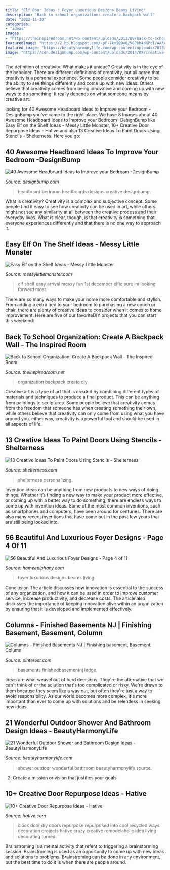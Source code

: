 ```yaml
---
title: "Elf Door Ideas : Foyer Luxurious Designs Beams Living"
description: "Back to school organization: create a backpack wall"
date: "2022-11-30"
categories:
- "ideas"
images:
- "https://theinspiredroom.net/wp-content/uploads/2013/09/back-to-school-organization.jpg"
featuredImage: "https://2.bp.blogspot.com/-pP-7kxIQOy0/VGPbh4bGPcI/AAAAAAAABFk/JH7WeOQL_Rk/s1600/1500975_10151925407443089_1180067593_o.jpg"
featured_image: "https://beautyharmonylife.com/wp-content/uploads/2013/10/4f4b317fb94ab.jpg"
image: "https://cdn.designbump.com/wp-content/uploads/2014/08/creative-headboards-12.jpg"
---
```



The definition of creativity: What makes it unique?
Creativity is in the eye of the beholder. There are different definitions of creativity, but all agree that creativity is a personal experience. Some people consider creativity to be the ability to see things differently and come up with new ideas. Others believe that creativity comes from being innovative and coming up with new ways to do something. It really depends on what someone means by creative art.

	

		
looking for 40 Awesome Headboard Ideas to Improve your Bedroom -DesignBump you've came to the right place. We have 8 Images about 40 Awesome Headboard Ideas to Improve your Bedroom -DesignBump like Easy Elf on the Shelf Ideas - Messy Little Monster, 10+ Creative Door Repurpose Ideas - Hative and also 13 Creative Ideas To Paint Doors Using Stencils - Shelterness. Here you go:
		
    
## 40 Awesome Headboard Ideas To Improve Your Bedroom -DesignBump

<img loading=lazy src="https://cdn.designbump.com/wp-content/uploads/2014/08/creative-headboards-12.jpg" onerror="this.onerror=null;this.src='https://tse1.mm.bing.net/th?id=OIP.Mbf4YnKY-xEH0mXKay4UwAHaKh&amp;pid=15.1';" alt="40 Awesome Headboard Ideas to Improve your Bedroom -DesignBump">

_Source: designbump.com_

>headboard bedroom headboards designs creative designbump. 

	

What is creativity?
Creativity is a complex and subjective concept. Some people find it easy to see how creativity can be used in art, while others might not see any similarity at all between the creative process and their everyday lives. What is clear, though, is that creativity is something that everyone experiences differently and that there is no one way to approach it.

    
## Easy Elf On The Shelf Ideas - Messy Little Monster

<img loading=lazy src="https://2.bp.blogspot.com/-pP-7kxIQOy0/VGPbh4bGPcI/AAAAAAAABFk/JH7WeOQL_Rk/s1600/1500975_10151925407443089_1180067593_o.jpg" onerror="this.onerror=null;this.src='https://tse1.mm.bing.net/th?id=OIP.pcL_-hWkR_cXJtW53ak1KwHaJ4&amp;pid=15.1';" alt="Easy Elf on the Shelf Ideas - Messy Little Monster">

_Source: messylittlemonster.com_

>elf shelf easy arrival messy fun 1st december elfie sure im looking forward most. 

	

There are so many ways to make your home more comfortable and stylish. From adding a extra bed to your bedroom to purchasing a new couch or chair, there are plenty of creative ideas to consider when it comes to home improvement. Here are five of our favoriteDIY projects that you can start this weekend: 

    
## Back To School Organization: Create A Backpack Wall - The Inspired Room

<img loading=lazy src="https://theinspiredroom.net/wp-content/uploads/2013/09/back-to-school-organization.jpg" onerror="this.onerror=null;this.src='https://tse4.mm.bing.net/th?id=OIP.8RJ_y5G9Kx780paAWoAQggHaLH&amp;pid=15.1';" alt="Back to School Organization: Create A Backpack Wall - The Inspired Room">

_Source: theinspiredroom.net_

>organization backpack create diy. 

	

Creative art is a type of art that is created by combining different types of materials and techniques to produce a final product. This can be anything from paintings to sculptures. Some people believe that creativity comes from the freedom that someone has when creating something their own, while others believe that creativity can only come from using what you have around you. either way, creativity is a powerful tool and should be used in all aspects of life.

    
## 13 Creative Ideas To Paint Doors Using Stencils - Shelterness

<img loading=lazy src="https://i.shelterness.com/decorating-doors-with-stencils-6.jpg" onerror="this.onerror=null;this.src='https://tse4.mm.bing.net/th?id=OIP.drVYAIkvCbb0LWTvdXAUdQAAAA&amp;pid=15.1';" alt="13 Creative Ideas To Paint Doors Using Stencils - Shelterness">

_Source: shelterness.com_

>shelterness personalizing. 

	

Invention ideas can be anything from new products to new ways of doing things. Whether it’s finding a new way to make your product more effective, or coming up with a better way to do something, there are endless ways to come up with invention ideas. Some of the most common inventions, such as smartphones and computers, have been around for centuries. There are also many recent inventions that have come out in the past few years that are still being looked into.

    
## 56 Beautiful And Luxurious Foyer Designs - Page 4 Of 11

<img loading=lazy src="https://homeepiphany.com/wp-content/uploads/2015/10/56-Beautiful-And-Luxurious-Foyer-Designs-19.jpg" onerror="this.onerror=null;this.src='https://tse3.mm.bing.net/th?id=OIP.6VFW1-DLjicUEQfnFDAdbAHaLJ&amp;pid=15.1';" alt="56 Beautiful And Luxurious Foyer Designs - Page 4 of 11">

_Source: homeepiphany.com_

>foyer luxurious designs beams living. 

	

Conclusion
The article discusses how innovation is essential to the success of any organization, and how it can be used in order to improve customer service, increase productivity, and decrease costs. The article also discusses the importance of keeping innovation alive within an organization by ensuring that it is developed and implemented effectively.

    
## Columns - Finished Basements NJ | Finishing Basement, Basement, Column

<img loading=lazy src="https://i.pinimg.com/736x/70/88/8c/70888c58e867dc41348c3921bddacbc9.jpg" onerror="this.onerror=null;this.src='https://tse3.mm.bing.net/th?id=OIP.hbsqhbN9mMV5vztSTtzm3QHaJ3&amp;pid=15.1';" alt="Columns - Finished Basements NJ | Finishing basement, Basement, Column">

_Source: pinterest.com_

>basements finishedbasementnj ledge. 

	

Ideas are what weasel out of hard decisions. They're the alternative that we can't think of or the solution that's too complicated or risky. We're drawn to them because they seem like a way out, but often they're just a way to avoid responsibility. As our world becomes more complex, it's more important than ever to come up with solutions and be relentless in seeking new ideas.

    
## 21 Wonderful Outdoor Shower And Bathroom Design Ideas - BeautyHarmonyLife

<img loading=lazy src="https://beautyharmonylife.com/wp-content/uploads/2013/10/4f4b317fb94ab.jpg" onerror="this.onerror=null;this.src='https://tse3.mm.bing.net/th?id=OIP.hkbEkrtD6laufFW0J3wJYQHaLI&amp;pid=15.1';" alt="21 Wonderful Outdoor Shower and Bathroom Design Ideas - BeautyHarmonyLife">

_Source: beautyharmonylife.com_

>shower outdoor wonderful bathroom beautyharmonylife source. 

	

2. Create a mission or vision that justifies your goals

    
## 10+ Creative Door Repurpose Ideas - Hative

<img loading=lazy src="https://hative.com/wp-content/uploads/2014/09/door-repurpose-ideas/4-old-door-clock.jpg" onerror="this.onerror=null;this.src='https://tse4.mm.bing.net/th?id=OIP.l8XJkqLIEy1FkdOzlTPuMAHaOB&amp;pid=15.1';" alt="10+ Creative Door Repurpose Ideas - Hative">

_Source: hative.com_

>clock door diy doors repurpose repurposed into cool recycled ways decoration projects hative crazy creative remodelaholic idea living decorating turned. 

	

Brainstroming is a mental activity that refers to triggering a brainstorming session. Brainstroming is used as an opportunity to come up with new ideas and solutions to problems. Brainstroming can be done in any environment, but the best time to do it is when there are people around.


